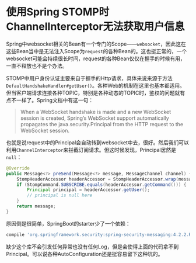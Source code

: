 # 使用Spring STOMP时ChannelInterceptor无法获取用户信息

Spring中websocket相关的Bean有一个专门的Scope——`websocket`，因此这在这些Bean当中是无法注入Scope为`request`的各种Bean的。这也挺正常的，一个websocket可能会持续很长时间，request的各种Bean仅仅在握手的时候有用，一直不释放也不是个办法。

STOMP中用户身份认证主要来自于握手的Http请求，具体来说来源于方法`DefaultHandshakeHandler#getUser()`。各种Web的机制在这里也基本都适用。但当客户端请求连接各种TOPIC，特别是各种动态的TOPIC时，鉴权的问题就有点不一样了。Spring文档中有这一句：

> When a WebSocket handshake is made and a new WebSocket session is created, Spring’s WebSocket support automatically propagates the java.security.Principal from the HTTP request to the WebSocket session.

也就是说request中的Principal会自动转到websocket中去，很好。然后我们可以利用`ChannelInterceptor`来拦截订阅请求。但这时候发现，Principal居然是`null`：

```java
@Override
public Message<?> preSend(Message<?> message, MessageChannel channel) {
    StompHeaderAccessor headerAccessor = StompHeaderAccessor.wrap(message);
    if (StompCommand.SUBSCRIBE.equals(headerAccessor.getCommand())) {
        Principal principal = headerAccessor.getUser();
        // principal is null here
    }
    return message;
}
```

原因倒是很简单，SpringBoot的starter少了一个依赖：

```groovy
compile 'org.springframework.security:spring-security-messaging:4.2.2.RELEASE'
```

缺少这个库不会引发任何异常也没有任何Log，但是会使得上面的代码拿不到Principal。可以说各种AutoConfiguration还是挺容易留下这种坑的。